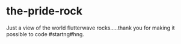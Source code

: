# the-pride-rock
Just a view of the world
flutterwave rocks.....thank you for making it possible to code #startng#hng.
